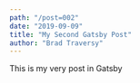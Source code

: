 ```yaml
---
path: "/post=002"
date: "2019-09-09"
title: "My Second Gatsby Post"
author: "Brad Traversy"
---
```


This is my very post in Gatsby

